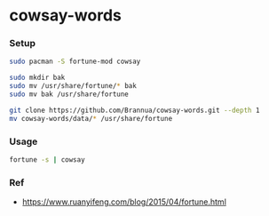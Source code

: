 # cowsay-words

### Setup

```bash
sudo pacman -S fortune-mod cowsay

sudo mkdir bak
sudo mv /usr/share/fortune/* bak
sudo mv bak /usr/share/fortune

git clone https://github.com/Brannua/cowsay-words.git --depth 1
mv cowsay-words/data/* /usr/share/fortune
```

### Usage

```bash
fortune -s | cowsay
```

### Ref

- https://www.ruanyifeng.com/blog/2015/04/fortune.html
